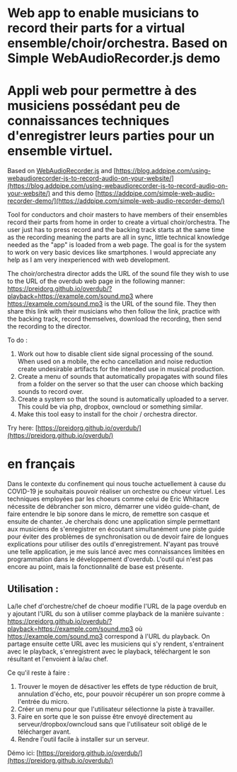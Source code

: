 # Web app to enable musicians to record their parts for a virtual ensemble/choir/orchestra.  Based on Simple WebAudioRecorder.js demo
# Appli web pour permettre à des musiciens possédant peu de connaissances techniques d'enregistrer leurs parties pour un ensemble virtuel.   
Based on [WebAudioRecorder.js](https://github.com/higuma/web-audio-recorder-js) and [https://blog.addpipe.com/using-webaudiorecorder-js-to-record-audio-on-your-website/](https://blog.addpipe.com/using-webaudiorecorder-js-to-record-audio-on-your-website/) and this demo [https://addpipe.com/simple-web-audio-recorder-demo/](https://addpipe.com/simple-web-audio-recorder-demo/)

Tool for conductors and choir masters to have members of their ensembles record their parts from home in order to create a virtual choir/orchestra.  The user just has to press record and the backing track starts at the same time as the recording meaning the parts are all in sync, little technical knowledge needed as the "app" is loaded from a web page.  The goal is for the system to work on very basic devices like smartphones.  I would appreciate any help as I am very inexperienced with web development.

The choir/orchestra director adds the URL of the sound file they wish to use to the URL of the overdub web page in the following manner:  https://preidorg.github.io/overdub/?playback=https://example.com/sound.mp3 where https://example.com/sound.mp3 is the URL of the sound file.  They then share this link with their musicians who then follow the link, practice with the backing track, record themselves, download the recording, then send the recording to the director.  


To do :
1. Work out how to disable client side signal processing of the sound.  When used on a mobile, the echo cancellation and noise reduction create undesirable artifacts for the intended use in musical production.
2. Create a menu of sounds that automatically propagates with sound files from a folder on the server so that the user can choose which backing sounds to record over.
3. Create a system so that the sound is automatically uploaded to a server.  This could be via php, dropbox, owncloud or something similar.
4. Make this tool easy to install for the choir / orchestra director.

Try here: [https://preidorg.github.io/overdub/](https://preidorg.github.io/overdub/)

# en français
Dans le contexte du confinement qui nous touche actuellement à cause du COVID-19 je souhaitais pouvoir réaliser un orchestre ou choeur virtuel.  Les techniques employées par les choeurs comme celui de Eric Whitacre nécessite de débrancher son micro, démarrer une vidéo guide-chant, de faire entendre le bip sonore dans le micro, de remettre son casque et ensuite de chanter.   Je cherchais donc une application simple permettant aux musiciens de s'enregistrer en écoutant simultanément une piste guide pour éviter des problèmes de synchronisation ou de devoir faire de longues explications pour utiliser des outils d'enregistrement.  N'ayant pas trouvé une telle application, je me suis lancé avec mes connaissances limitées en programmation dans le développement d'overdub. L'outil qui n'est pas encore au point, mais la fonctionnalité de base est présente.   

## Utilisation :
La/le chef d'orchestre/chef de choeur modifie l'URL de la page overdub en y ajoutant l'URL du son à utiliser comme playback de la manière suivante : https://preidorg.github.io/overdub/?playback=https://example.com/sound.mp3 où https://example.com/sound.mp3 correspond à l'URL du playback. On partage ensuite cette URL avec les musiciens qui s'y rendent, s'entrainent avec le playback, s'enregistrent avec le playback, téléchargent le son résultant et l'envoient à la/au chef.

Ce qu'il reste à faire :
1. Trouver le moyen de désactiver les effets de type réduction de bruit, annulation d'écho, etc, pour pouvoir récupérer un son propre comme à l'entrée du micro. 
2. Créer un menu pour que l'utilisateur sélectionne la piste à travailler.
3. Faire en sorte que le son puisse être envoyé directement au serveur/dropbox/owncloud sans que l'utilisateur soit obligé de le télécharger avant.
4. Rendre l'outil facile à installer sur un serveur.  

Démo ici: [https://preidorg.github.io/overdub/](https://preidorg.github.io/overdub/)




